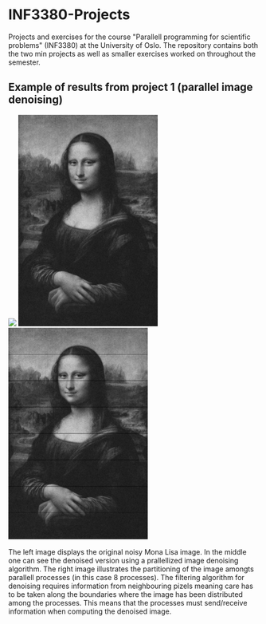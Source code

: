 # INF3380-Projects
Projects and exercises for the course "Parallell programming for scientific problems" (INF3380) at the University of Oslo. The repository contains both the two min projects as well as smaller exercises worked on throughout the semester.

## Example of results from project 1 (parallel image denoising)
<img src="https://github.com/jostbr/INF3380-Projects/blob/master/projects/project1/parallel/MonaLisa_NOISY.jpg" width="280"> <img src="https://github.com/jostbr/INF3380-Projects/blob/master/projects/project1/parallel/MonaLisa_DENOISED_PARALLEL.jpg" width="280"> <img src="https://github.com/jostbr/INF3380-Projects/blob/master/projects/project1/parallel/MonaLisa_PARTIONING_ILLUSTRATION.jpg" width="280">

The left image displays the original noisy Mona Lisa image. In the middle one can see the denoised version using a prallellized image denoising algorithm. The right image illustrates the partitioning of the image amongts parallell processes (in this case 8 processes). The filtering algorithm for denoising requires information from neighbouring pizels meaning care has to be taken along the boundaries where the image has been distributed among the processes. This means that the processes must send/receive information when computing the denoised image.

